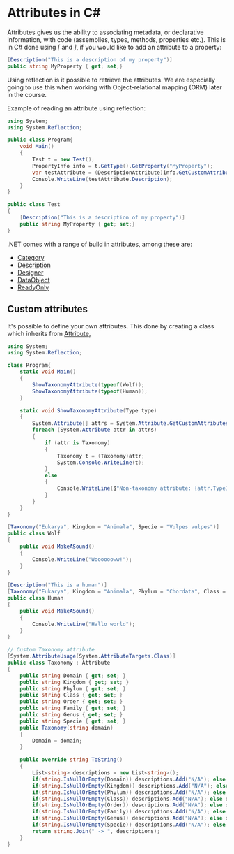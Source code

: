 # Attributes in C#

Attributes gives us the ability to associating metadata, or declarative information, with code (assemblies, types, methods,  properties etc.). This is in C# done using *[* and *]*, if you would like to add an attribute to a property:

```c#
[Description("This is a description of my property")]
public string MyProperty { get; set;}
```

Using reflection is it possible to retrieve the attributes.  We are especially going to use this when working with Object-relational mapping (ORM) later in the course.

Example of reading an attribute using reflection:

```C# runnable
using System;
using System.Reflection;

public class Program{
    void Main()
    {
        Test t = new Test();
        PropertyInfo info = t.GetType().GetProperty("MyProperty");
        var testAttribute = (DescriptionAttribute)info.GetCustomAttribute(typeof(DescriptionAttribute));
        Console.WriteLine(testAttribute.Description);
    }
}

public class Test
{
	[Description("This is a description of my property")]
	public string MyProperty { get; set;}
}

```

.NET comes with a range of build in attributes, among these are:

- [Category](https://docs.microsoft.com/en-us/dotnet/api/system.componentmodel.categoryattribute?view=netcore-3.1)
- [Description](https://docs.microsoft.com/en-us/dotnet/api/system.componentmodel.descriptionattribute?view=netcore-3.1)
- [Designer](https://docs.microsoft.com/en-us/dotnet/api/system.componentmodel.designerattribute?view=netcore-3.1)
- [DataObject](https://docs.microsoft.com/en-us/dotnet/api/system.componentmodel.dataobjectattribute?view=netcore-3.1)
- [ReadyOnly](https://docs.microsoft.com/en-us/dotnet/api/system.componentmodel.readonlyattribute?view=netcore-3.1)

## Custom attributes

It's possible to define your own attributes. This done by creating a class which inherits from [Attribute](https://docs.microsoft.com/en-us/dotnet/api/system.attribute?view=netcore-3.1),

```C# runnable
using System;
using System.Reflection;

class Program{
    static void Main()
    {
        ShowTaxonomyAttribute(typeof(Wolf));
        ShowTaxonomyAttribute(typeof(Human));
    }

    static void ShowTaxonomyAttribute(Type type)
    {
        System.Attribute[] attrs = System.Attribute.GetCustomAttributes(type);
        foreach (System.Attribute attr in attrs)
        {
            if (attr is Taxonomy)
            {
                Taxonomy t = (Taxonomy)attr;
                System.Console.WriteLine(t);
            }
            else
            {
                Console.WriteLine($"Non-taxonomy attribute: {attr.TypeId}");
            }
        }
    }
}

[Taxonomy("Eukarya", Kingdom = "Animala", Specie = "Vulpes vulpes")]
public class Wolf
{
	public void MakeASound()
	{
		Console.WriteLine("Wooooooww!");
	}
}

[Description("This is a human")]
[Taxonomy("Eukarya", Kingdom = "Animala", Phylum = "Chordata", Class = "Mammalia", Order= "Primates", Genus ="Homo", Specie = "Homo sapiens", Family = "Hominidae")]
public class Human
{
	public void MakeASound()
	{
		Console.WriteLine("Hallo world");
	}
}

// Custom Taxonomy attribute
[System.AttributeUsage(System.AttributeTargets.Class)]
public class Taxonomy : Attribute
{
	public string Domain { get; set; }
	public string Kingdom { get; set; }
	public string Phylum { get; set; }
	public string Class { get; set; }
	public string Order { get; set; }
	public string Family { get; set; }
	public string Genus { get; set; }
	public string Specie { get; set; }
	public Taxonomy(string domain)
	{
		Domain = domain;
	}

	public override string ToString()
	{
		List<string> descriptions = new List<string>();
		if(string.IsNullOrEmpty(Domain)) descriptions.Add("N/A"); else descriptions.Add(Domain);
		if(string.IsNullOrEmpty(Kingdom)) descriptions.Add("N/A"); else descriptions.Add(Kingdom);
		if(string.IsNullOrEmpty(Phylum)) descriptions.Add("N/A"); else descriptions.Add(Phylum);
		if(string.IsNullOrEmpty(Class)) descriptions.Add("N/A"); else descriptions.Add(Class);
		if(string.IsNullOrEmpty(Order)) descriptions.Add("N/A"); else descriptions.Add(Order);
		if(string.IsNullOrEmpty(Family)) descriptions.Add("N/A"); else descriptions.Add(Family);
		if(string.IsNullOrEmpty(Genus)) descriptions.Add("N/A"); else descriptions.Add(Genus);
		if(string.IsNullOrEmpty(Specie)) descriptions.Add("N/A"); else descriptions.Add(Specie);
		return string.Join(" -> ", descriptions);
	}
}
```

